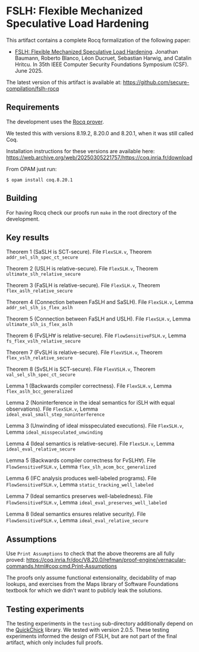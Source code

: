 # FSLH: Flexible Mechanized Speculative Load Hardening

This artifact contains a complete Rocq formalization of the following paper:

- [FSLH: Flexible Mechanized Speculative Load Hardening](https://arxiv.org/abs/2502.03203).
  Jonathan Baumann, Roberto Blanco, Léon Ducruet, Sebastian Harwig, and Catalin Hritcu.
  In 35th IEEE Computer Security Foundations Symposium (CSF). June 2025.

The latest version of this artifact is available at:
https://github.com/secure-compilation/fslh-rocq

## Requirements

The development uses the [Rocq prover](https://rocq-prover.org).

We tested this with versions 8.19.2, 8.20.0 and 8.20.1, when it was still called Coq.

Installation instructions for these versions are available here:
https://web.archive.org/web/20250305221757/https://coq.inria.fr/download

From OPAM just run:

    $ opam install coq.8.20.1

## Building

For having Rocq check our proofs run `make` in the root directory of the development.

## Key results

Theorem 1 (SaSLH is SCT-secure). File `FlexSLH.v`, Theorem `addr_sel_slh_spec_ct_secure`

Theorem 2 (USLH is relative-secure). File `FlexSLH.v`, Theorem `ultimate_slh_relative_secure`

Theorem 3 (FaSLH is relative-secure). File `FlexSLH.v`, Theorem `flex_aslh_relative_secure`

Theorem 4 (Connection between FaSLH and SaSLH). File `FlexSLH.v`, Lemma `addr_sel_slh_is_flex_aslh`

Theorem 5 (Connection between FaSLH and USLH). File `FlexSLH.v`, Lemma `ultimate_slh_is_flex_aslh`

Theorem 6 (FvSLH∀ is relative-secure). File `FlowSensitiveFSLH.v`, Lemma `fs_flex_vslh_relative_secure` 

Theorem 7 (FvSLH is relative-secure). File `FlexVSLH.v`, Theorem `flex_vslh_relative_secure`

Theorem 8 (SvSLH is SCT-secure). File `FlexVSLH.v`, Theorem `val_sel_slh_spec_ct_secure`

<!--Theorem 8 (Connection between FvSLH and SvSLH). File `FlexVSLH.v`, Lemma `val_sel_slh_is_flex_vslh`-->
<!---->
<!--Theorem 9 (Connection between FvSLH and USLH). File `FlexVSLH.v`, Lemma `ultimate_slh_is_flex_vslh`-->
<!---->
Lemma 1 (Backwards compiler correctness). File `FlexSLH.v`, Lemma `flex_aslh_bcc_generalized`

Lemma 2 (Noninterference in the ideal semantics for iSLH with equal observations).
File `FlexSLH.v`, Lemma `ideal_eval_small_step_noninterference`

Lemma 3 (Unwinding of ideal misspeculated executions). File `FlexSLH.v`, Lemma `ideal_misspeculated_unwinding`

Lemma 4 (Ideal semantics is relative-secure). File `FlexSLH.v`, Lemma `ideal_eval_relative_secure`

<!--Lemma 5 (Noninterference in the ideal semantics for vSLH).-->
<!--File `FlexVSLH.v`, Lemma `ideal_eval_small_step_noninterference`-->
Lemma 5 (Backwards compiler correctness for FvSLH∀). File `FlowSensitiveFSLH.v`, Lemma `flex_slh_acom_bcc_generalized`

Lemma 6 (IFC analysis produces well-labeled programs). File `FlowSensitiveFSLH.v`, Lemma `static_tracking_well_labeled`

Lemma 7 (Ideal semantics preserves well-labeledness). File `FlowSensitiveFSLH.v`, Lemma `ideal_eval_preserves_well_labeled`

Lemma 8 (Ideal semantics ensures relative security). File `FlowSensitiveFSLH.v`, Lemma `ideal_eval_relative_secure`

## Assumptions

Use `Print Assumptions` to check that the above theorems are all fully proved:
https://coq.inria.fr/doc/V8.20.0/refman/proof-engine/vernacular-commands.html#coq:cmd.Print-Assumptions

The proofs only assume functional extensionality, decidability of map lookups,
and exercises from the Maps library of Software Foundations textbook for which
we didn't want to publicly leak the solutions.

## Testing experiments

The testing experiments in the `testing` sub-directory additionally depend on
the [QuickChick](https://github.com/QuickChick/QuickChick) library.
We tested with version 2.0.5. These testing experiments informed the design of
FSLH, but are not part of the final artifact, which only includes full proofs.
